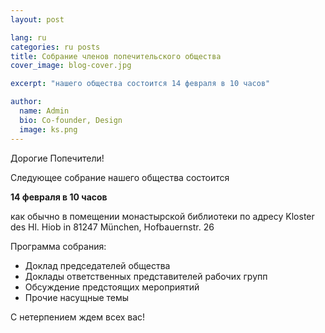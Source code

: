 ```yaml
---
layout: post

lang: ru
categories: ru posts
title: Собрание членов попечительского общества
cover_image: blog-cover.jpg

excerpt: "нашего общества состоится 14 февраля в 10 часов"

author:
  name: Admin
  bio: Co-founder, Design
  image: ks.png
---
```

Дорогие Попечители!

Следующее собрание нашего общества состоится

**14 февраля в 10 часов**

как обычно в помещении монастырской библиотеки по адресу
Kloster des Hl. Hiob in 81247 München, Hofbauernstr. 26

Программа собрания:

- Доклад председателей общества
- Доклады ответственных представителей рабочих групп
- Обсуждение предстоящих мероприятий
- Прочие насущные темы  

С нетерпением ждем всех вас!

